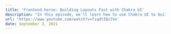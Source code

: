 ```yaml
---
title: 'Frontend.horse: Building Layouts Fast with Chakra UI'
description: "In this episode, we'll learn how to use Chakra UI to build pages with robust and customizable components!"
url: 'https://www.youtube.com/watch?v=fiqdtIQzIVo'
date: September 3, 2021
---
```

